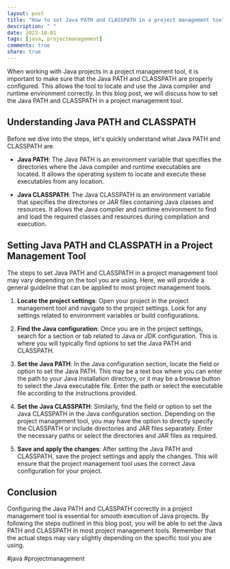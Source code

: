 ```yaml
---
layout: post
title: "How to set Java PATH and CLASSPATH in a project management tool"
description: " "
date: 2023-10-01
tags: [java, projectmanagement]
comments: true
share: true
---
```


When working with Java projects in a project management tool, it is important to make sure that the Java PATH and CLASSPATH are properly configured. This allows the tool to locate and use the Java compiler and runtime environment correctly. In this blog post, we will discuss how to set the Java PATH and CLASSPATH in a project management tool.

## Understanding Java PATH and CLASSPATH

Before we dive into the steps, let's quickly understand what Java PATH and CLASSPATH are.

- **Java PATH**: The Java PATH is an environment variable that specifies the directories where the Java compiler and runtime executables are located. It allows the operating system to locate and execute these executables from any location.

- **Java CLASSPATH**: The Java CLASSPATH is an environment variable that specifies the directories or JAR files containing Java classes and resources. It allows the Java compiler and runtime environment to find and load the required classes and resources during compilation and execution.

## Setting Java PATH and CLASSPATH in a Project Management Tool

The steps to set Java PATH and CLASSPATH in a project management tool may vary depending on the tool you are using. Here, we will provide a general guideline that can be applied to most project management tools.

1. **Locate the project settings**: Open your project in the project management tool and navigate to the project settings. Look for any settings related to environment variables or build configurations.

2. **Find the Java configuration**: Once you are in the project settings, search for a section or tab related to Java or JDK configuration. This is where you will typically find options to set the Java PATH and CLASSPATH.

3. **Set the Java PATH**: In the Java configuration section, locate the field or option to set the Java PATH. This may be a text box where you can enter the path to your Java installation directory, or it may be a browse button to select the Java executable file. Enter the path or select the executable file according to the instructions provided.

4. **Set the Java CLASSPATH**: Similarly, find the field or option to set the Java CLASSPATH in the Java configuration section. Depending on the project management tool, you may have the option to directly specify the CLASSPATH or include directories and JAR files separately. Enter the necessary paths or select the directories and JAR files as required.

5. **Save and apply the changes**: After setting the Java PATH and CLASSPATH, save the project settings and apply the changes. This will ensure that the project management tool uses the correct Java configuration for your project.

## Conclusion

Configuring the Java PATH and CLASSPATH correctly in a project management tool is essential for smooth execution of Java projects. By following the steps outlined in this blog post, you will be able to set the Java PATH and CLASSPATH in most project management tools. Remember that the actual steps may vary slightly depending on the specific tool you are using.

#java #projectmanagement